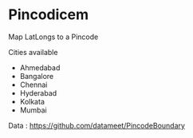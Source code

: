 # Pincodicem

Map LatLongs to a Pincode 

Cities available 

- Ahmedabad	
- Bangalore	
- Chennai	
- Hyderabad	
- Kolkata	
- Mumbai	

Data : https://github.com/datameet/PincodeBoundary
